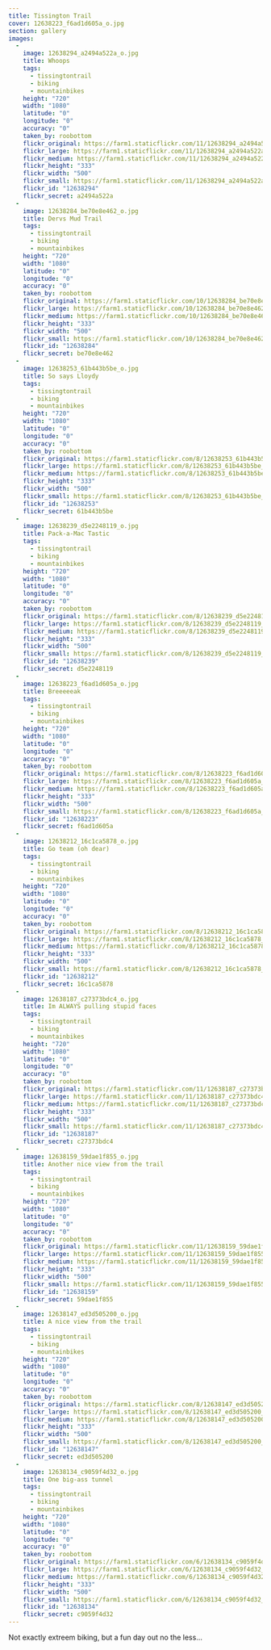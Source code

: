 ```yaml
---
title: Tissington Trail
cover: 12638223_f6ad1d605a_o.jpg
section: gallery
images:
  - 
    image: 12638294_a2494a522a_o.jpg
    title: Whoops
    tags:
      - tissingtontrail
      - biking
      - mountainbikes
    height: "720"
    width: "1080"
    latitude: "0"
    longitude: "0"
    accuracy: "0"
    taken_by: roobottom
    flickr_original: https://farm1.staticflickr.com/11/12638294_a2494a522a_o.jpg
    flickr_large: https://farm1.staticflickr.com/11/12638294_a2494a522a_o.jpg
    flickr_medium: https://farm1.staticflickr.com/11/12638294_a2494a522a.jpg
    flickr_height: "333"
    flickr_width: "500"
    flickr_small: https://farm1.staticflickr.com/11/12638294_a2494a522a_m.jpg
    flickr_id: "12638294"
    flickr_secret: a2494a522a
  - 
    image: 12638284_be70e8e462_o.jpg
    title: Dervs Mud Trail
    tags:
      - tissingtontrail
      - biking
      - mountainbikes
    height: "720"
    width: "1080"
    latitude: "0"
    longitude: "0"
    accuracy: "0"
    taken_by: roobottom
    flickr_original: https://farm1.staticflickr.com/10/12638284_be70e8e462_o.jpg
    flickr_large: https://farm1.staticflickr.com/10/12638284_be70e8e462_o.jpg
    flickr_medium: https://farm1.staticflickr.com/10/12638284_be70e8e462.jpg
    flickr_height: "333"
    flickr_width: "500"
    flickr_small: https://farm1.staticflickr.com/10/12638284_be70e8e462_m.jpg
    flickr_id: "12638284"
    flickr_secret: be70e8e462
  - 
    image: 12638253_61b443b5be_o.jpg
    title: So says Lloydy
    tags:
      - tissingtontrail
      - biking
      - mountainbikes
    height: "720"
    width: "1080"
    latitude: "0"
    longitude: "0"
    accuracy: "0"
    taken_by: roobottom
    flickr_original: https://farm1.staticflickr.com/8/12638253_61b443b5be_o.jpg
    flickr_large: https://farm1.staticflickr.com/8/12638253_61b443b5be_o.jpg
    flickr_medium: https://farm1.staticflickr.com/8/12638253_61b443b5be.jpg
    flickr_height: "333"
    flickr_width: "500"
    flickr_small: https://farm1.staticflickr.com/8/12638253_61b443b5be_m.jpg
    flickr_id: "12638253"
    flickr_secret: 61b443b5be
  - 
    image: 12638239_d5e2248119_o.jpg
    title: Pack-a-Mac Tastic
    tags:
      - tissingtontrail
      - biking
      - mountainbikes
    height: "720"
    width: "1080"
    latitude: "0"
    longitude: "0"
    accuracy: "0"
    taken_by: roobottom
    flickr_original: https://farm1.staticflickr.com/8/12638239_d5e2248119_o.jpg
    flickr_large: https://farm1.staticflickr.com/8/12638239_d5e2248119_o.jpg
    flickr_medium: https://farm1.staticflickr.com/8/12638239_d5e2248119.jpg
    flickr_height: "333"
    flickr_width: "500"
    flickr_small: https://farm1.staticflickr.com/8/12638239_d5e2248119_m.jpg
    flickr_id: "12638239"
    flickr_secret: d5e2248119
  - 
    image: 12638223_f6ad1d605a_o.jpg
    title: Breeeeeak
    tags:
      - tissingtontrail
      - biking
      - mountainbikes
    height: "720"
    width: "1080"
    latitude: "0"
    longitude: "0"
    accuracy: "0"
    taken_by: roobottom
    flickr_original: https://farm1.staticflickr.com/8/12638223_f6ad1d605a_o.jpg
    flickr_large: https://farm1.staticflickr.com/8/12638223_f6ad1d605a_o.jpg
    flickr_medium: https://farm1.staticflickr.com/8/12638223_f6ad1d605a.jpg
    flickr_height: "333"
    flickr_width: "500"
    flickr_small: https://farm1.staticflickr.com/8/12638223_f6ad1d605a_m.jpg
    flickr_id: "12638223"
    flickr_secret: f6ad1d605a
  - 
    image: 12638212_16c1ca5878_o.jpg
    title: Go team (oh dear)
    tags:
      - tissingtontrail
      - biking
      - mountainbikes
    height: "720"
    width: "1080"
    latitude: "0"
    longitude: "0"
    accuracy: "0"
    taken_by: roobottom
    flickr_original: https://farm1.staticflickr.com/8/12638212_16c1ca5878_o.jpg
    flickr_large: https://farm1.staticflickr.com/8/12638212_16c1ca5878_o.jpg
    flickr_medium: https://farm1.staticflickr.com/8/12638212_16c1ca5878.jpg
    flickr_height: "333"
    flickr_width: "500"
    flickr_small: https://farm1.staticflickr.com/8/12638212_16c1ca5878_m.jpg
    flickr_id: "12638212"
    flickr_secret: 16c1ca5878
  - 
    image: 12638187_c27373bdc4_o.jpg
    title: Im ALWAYS pulling stupid faces
    tags:
      - tissingtontrail
      - biking
      - mountainbikes
    height: "720"
    width: "1080"
    latitude: "0"
    longitude: "0"
    accuracy: "0"
    taken_by: roobottom
    flickr_original: https://farm1.staticflickr.com/11/12638187_c27373bdc4_o.jpg
    flickr_large: https://farm1.staticflickr.com/11/12638187_c27373bdc4_o.jpg
    flickr_medium: https://farm1.staticflickr.com/11/12638187_c27373bdc4.jpg
    flickr_height: "333"
    flickr_width: "500"
    flickr_small: https://farm1.staticflickr.com/11/12638187_c27373bdc4_m.jpg
    flickr_id: "12638187"
    flickr_secret: c27373bdc4
  - 
    image: 12638159_59dae1f855_o.jpg
    title: Another nice view from the trail
    tags:
      - tissingtontrail
      - biking
      - mountainbikes
    height: "720"
    width: "1080"
    latitude: "0"
    longitude: "0"
    accuracy: "0"
    taken_by: roobottom
    flickr_original: https://farm1.staticflickr.com/11/12638159_59dae1f855_o.jpg
    flickr_large: https://farm1.staticflickr.com/11/12638159_59dae1f855_o.jpg
    flickr_medium: https://farm1.staticflickr.com/11/12638159_59dae1f855.jpg
    flickr_height: "333"
    flickr_width: "500"
    flickr_small: https://farm1.staticflickr.com/11/12638159_59dae1f855_m.jpg
    flickr_id: "12638159"
    flickr_secret: 59dae1f855
  - 
    image: 12638147_ed3d505200_o.jpg
    title: A nice view from the trail
    tags:
      - tissingtontrail
      - biking
      - mountainbikes
    height: "720"
    width: "1080"
    latitude: "0"
    longitude: "0"
    accuracy: "0"
    taken_by: roobottom
    flickr_original: https://farm1.staticflickr.com/8/12638147_ed3d505200_o.jpg
    flickr_large: https://farm1.staticflickr.com/8/12638147_ed3d505200_o.jpg
    flickr_medium: https://farm1.staticflickr.com/8/12638147_ed3d505200.jpg
    flickr_height: "333"
    flickr_width: "500"
    flickr_small: https://farm1.staticflickr.com/8/12638147_ed3d505200_m.jpg
    flickr_id: "12638147"
    flickr_secret: ed3d505200
  - 
    image: 12638134_c9059f4d32_o.jpg
    title: One big-ass tunnel
    tags:
      - tissingtontrail
      - biking
      - mountainbikes
    height: "720"
    width: "1080"
    latitude: "0"
    longitude: "0"
    accuracy: "0"
    taken_by: roobottom
    flickr_original: https://farm1.staticflickr.com/6/12638134_c9059f4d32_o.jpg
    flickr_large: https://farm1.staticflickr.com/6/12638134_c9059f4d32_o.jpg
    flickr_medium: https://farm1.staticflickr.com/6/12638134_c9059f4d32.jpg
    flickr_height: "333"
    flickr_width: "500"
    flickr_small: https://farm1.staticflickr.com/6/12638134_c9059f4d32_m.jpg
    flickr_id: "12638134"
    flickr_secret: c9059f4d32
---
```

Not exactly extreem biking, but a fun day out no the less...
